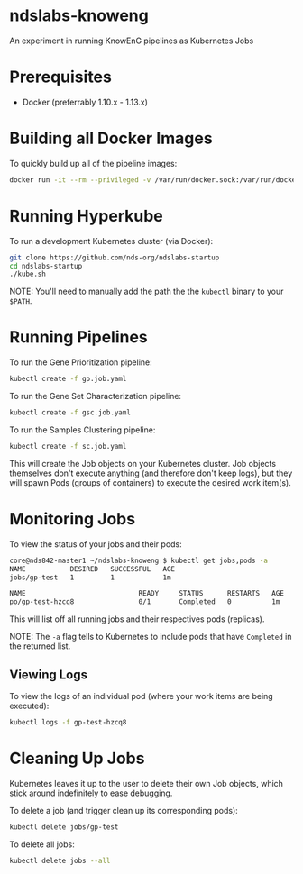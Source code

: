 # ndslabs-knoweng
An experiment in running KnowEnG pipelines as Kubernetes Jobs

# Prerequisites
* Docker (preferrably 1.10.x - 1.13.x)

# Building all Docker Images
To quickly build up all of the pipeline images:
```bash
docker run -it --rm --privileged -v /var/run/docker.sock:/var/run/docker.sock -v $(pwd):/workdir -w /workdir docker/compose:${DOCKER_VERSION} build
```

# Running Hyperkube
To run a development Kubernetes cluster (via Docker):
```bash
git clone https://github.com/nds-org/ndslabs-startup
cd ndslabs-startup
./kube.sh
```

NOTE: You'll need to manually add the path the the `kubectl` binary to your `$PATH`.

# Running Pipelines
To run the Gene Prioritization pipeline:
```bash
kubectl create -f gp.job.yaml
```

To run the Gene Set Characterization pipeline:
```bash
kubectl create -f gsc.job.yaml
```

To run the Samples Clustering pipeline:
```bash
kubectl create -f sc.job.yaml
```

This will create the Job objects on your Kubernetes cluster. Job objects themselves don't execute anything (and therefore don't keep logs), but they will spawn Pods (groups of containers) to execute the desired work item(s).

# Monitoring Jobs
To view the status of your jobs and their pods:
```bash
core@nds842-master1 ~/ndslabs-knoweng $ kubectl get jobs,pods -a
NAME           DESIRED   SUCCESSFUL   AGE
jobs/gp-test   1         1            1m

NAME                            READY     STATUS      RESTARTS   AGE
po/gp-test-hzcq8                0/1       Completed   0          1m
```

This will list off all running jobs and their respectives pods (replicas).

NOTE: The `-a` flag tells to Kubernetes to include pods that have `Completed` in the returned list.

## Viewing Logs
To view the logs of an individual pod (where your work items are being executed):
```bash
kubectl logs -f gp-test-hzcq8 
```

# Cleaning Up Jobs
Kubernetes leaves it up to the user to delete their own Job objects, which stick around indefinitely to ease debugging.

To delete a job (and trigger clean up its corresponding pods):
```bash
kubectl delete jobs/gp-test
```

To delete all jobs:
```bash
kubectl delete jobs --all
```
